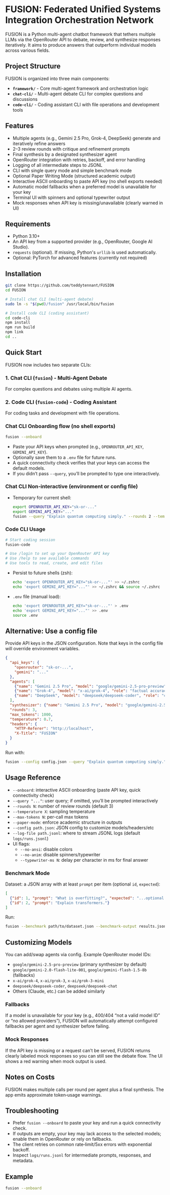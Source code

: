 # FUSION: Federated Unified Systems Integration Orchestration Network

FUSION is a Python multi-agent chatbot framework that tethers multiple LLMs via the OpenRouter API to debate, review, and synthesize responses iteratively. It aims to produce answers that outperform individual models across various fields.

## Project Structure

FUSION is organized into three main components:

- **`framework/`** - Core multi-agent framework and orchestration logic
- **`chat-cli/`** - Multi-agent debate CLI for complex questions and discussions
- **`code-cli/`** - Coding assistant CLI with file operations and development tools

## Features
- Multiple agents (e.g., Gemini 2.5 Pro, Grok-4, DeepSeek) generate and iteratively refine answers
- 2–3 review rounds with critique and refinement prompts
- Final synthesis by a designated synthesizer agent
- OpenRouter integration with retries, backoff, and error handling
- Logging of all intermediate steps to JSONL
- CLI with single query mode and simple benchmark mode
- Optional Paper Writing Mode (structured academic output)
- Interactive ASCII onboarding to paste API key (no shell exports needed)
- Automatic model fallbacks when a preferred model is unavailable for your key
- Terminal UI with spinners and optional typewriter output
- Mock responses when API key is missing/unavailable (clearly warned in UI)

## Requirements
- Python 3.10+
- An API key from a supported provider (e.g., OpenRouter, Google AI Studio).
- `requests` (optional). If missing, Python's `urllib` is used automatically.
- Optional: PyTorch for advanced features (currently not required)

## Installation
```bash
git clone https://github.com/teddytennant/FUSION
cd FUSION

# Install chat CLI (multi-agent debate)
sudo ln -s "$(pwd)/fusion" /usr/local/bin/fusion

# Install code CLI (coding assistant)
cd code-cli
npm install
npm run build
npm link
cd ..
```

## Quick Start

FUSION now includes two separate CLIs:

### 1. Chat CLI (`fusion`) - Multi-Agent Debate
For complex questions and debates using multiple AI agents.

### 2. Code CLI (`fusion-code`) - Coding Assistant  
For coding tasks and development with file operations.

### Chat CLI Onboarding flow (no shell exports)
```bash
fusion --onboard
```
- Paste your API keys when prompted (e.g., `OPENROUTER_API_KEY`, `GEMINI_API_KEY`).
- Optionally save them to a `.env` file for future runs.
- A quick connectivity check verifies that your keys can access the default models.
- If you didn’t pass `--query`, you’ll be prompted to type one interactively.

### Chat CLI Non‑interactive (environment or config file)
- Temporary for current shell:
  ```bash
  export OPENROUTER_API_KEY="sk-or-..."
  export GEMINI_API_KEY="..."
  fusion --query "Explain quantum computing simply." --rounds 2 --temperature 0.6
  ```

### Code CLI Usage
```bash
# Start coding session
fusion-code

# Use /login to set up your OpenRouter API key
# Use /help to see available commands
# Use tools to read, create, and edit files
```
- Persist to future shells (zsh):
  ```bash
  echo 'export OPENROUTER_API_KEY="sk-or-..."' >> ~/.zshrc
  echo 'export GEMINI_API_KEY="..."' >> ~/.zshrc && source ~/.zshrc
  ```
- `.env` file (manual load):
  ```bash
  echo 'export OPENROUTER_API_KEY="sk-or-..."' > .env
  echo 'export GEMINI_API_KEY="..."' >> .env
  source .env
  ```

## Alternative: Use a config file
Provide API keys in the JSON configuration. Note that keys in the config file will override environment variables.
```json
{
  "api_keys": {
    "openrouter": "sk-or-...",
    "gemini": "..."
  },
  "agents": [
    {"name": "Gemini 2.5 Pro", "model": "google/gemini-2.5-pro-preview", "role": "general reasoning"},
    {"name": "Grok-4", "model": "x-ai/grok-4", "role": "factual accuracy"},
    {"name": "DeepSeek", "model": "deepseek/deepseek-coder", "role": "coding and math"}
  ],
  "synthesizer": {"name": "Gemini 2.5 Pro", "model": "google/gemini-2.5-pro-preview"},
  "rounds": 3,
  "max_tokens": 1000,
  "temperature": 0.7,
  "headers": {
    "HTTP-Referer": "http://localhost",
    "X-Title": "FUSION"
  }
}
```
Run with:
```bash
fusion --config config.json --query "Explain quantum computing simply."
```

## Usage Reference
- `--onboard`: interactive ASCII onboarding (paste API key, quick connectivity check)
- `--query "..."`: user query; if omitted, you’ll be prompted interactively
- `--rounds N`: number of review rounds (default 3)
- `--temperature X`: sampling temperature
- `--max-tokens N`: per-call max tokens
- `--paper-mode`: enforce academic structure in outputs
- `--config path.json`: JSON config to customize models/headers/etc
- `--log-file path.jsonl`: where to stream JSONL logs (default `logs/runs.jsonl`)
- UI flags:
  - `--no-ansi`: disable colors
  - `--no-anim`: disable spinners/typewriter
  - `--typewriter-ms N`: delay per character in ms for final answer

### Benchmark Mode
Dataset: a JSON array with at least `prompt` per item (optional `id`, `expected`):
```json
[
  {"id": 1, "prompt": "What is overfitting?", "expected": "...optional..."},
  {"id": 2, "prompt": "Explain transformers."}
]
```
Run:
```bash
fusion --benchmark path/to/dataset.json --benchmark-output results.json
```

## Customizing Models
You can add/swap agents via config. Example OpenRouter model IDs:
- `google/gemini-2.5-pro-preview` (primary synthesizer by default)
- `google/gemini-2.0-flash-lite-001`, `google/gemini-flash-1.5-8b` (fallbacks)
- `x-ai/grok-4`, `x-ai/grok-3`, `x-ai/grok-3-mini`
- `deepseek/deepseek-coder`, `deepseek/deepseek-chat`
- Others (Claude, etc.) can be added similarly

### Fallbacks
If a model is unavailable for your key (e.g., 400/404 “not a valid model ID” or “no allowed providers”), FUSION will automatically attempt configured fallbacks per agent and synthesizer before failing.

### Mock Responses
If the API key is missing or a request can’t be served, FUSION returns clearly labeled mock responses so you can still see the debate flow. The UI shows a red warning when mock output is used.

## Notes on Costs
FUSION makes multiple calls per round per agent plus a final synthesis. The app emits approximate token‑usage warnings.

## Troubleshooting
- Prefer `fusion --onboard` to paste your key and run a quick connectivity check.
- If outputs are empty, your key may lack access to the selected models; enable them in OpenRouter or rely on fallbacks.
- The client retries on common rate‑limit/5xx errors with exponential backoff.
- Inspect `logs/runs.jsonl` for intermediate prompts, responses, and metadata.

## Example
```bash
fusion --onboard
```
